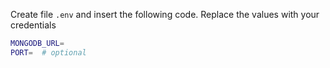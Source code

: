 Create file `.env` and insert the following code. Replace the values with your credentials
```sh
MONGODB_URL=
PORT=  # optional
```
